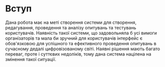 # Вступ

Дана робота має на меті створення системи для створення, редагування, проведення та аналізу опитувань та тестувань користувачів. Наявність такої системи, що задовольняла б усі вимоги організаторів та мала би зручний для користувачів інтерфейс є обов'язковою для успішного та ефективного проведення опитувань в сучасному дедалі цифровізованому світі. Наявні рішення мають багато переваг, проте і суттєвих недоліків, тому дана система націлена на змінення такої ситуації.
